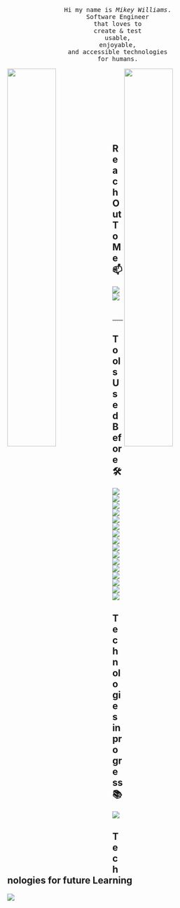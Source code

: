 <p align="center">
    <samp>
        Hi my name is <em>Mikey Williams</em>.
        <br/> Software Engineer
        <br /> that loves to
        <br /> create &amp; test
        <br /> usable,
        <br /> enjoyable,
        <br /> and accessible technologies
        <br /> for humans.
    </samp>
</p>



<img src="https://github-readme-stats.vercel.app/api/top-langs/?username=mikeyjwilliams&theme=blue-green&layout=compact" width=47% align=left>
<img src="https://github-readme-stats.vercel.app/api?username=mikeyjwilliams&show_icons=true&theme=dracula" align=right width=47% > 



<br/><br/><br/><br/><br/>
---
## Reach Out To Me 📫  
<a href="mailto:williamsmikeyj@outlook.com"> <img src="https://img.shields.io/badge/Microsoft_Outlook-0078D4?style=for-the-badge&logo=microsoft-outlook&logoColor=white" ></a> 
<a href="https://www.linkedin.com/in/mikeyjwilliams/"><img src="https://img.shields.io/badge/LinkedIn-%230077B5.svg?&style=for-the-badge&logo=linkedin&logoColor=white" ></a>

<br>

---
## Tools Used Before🛠
<p float="left">
<img src="https://img.shields.io/badge/html5%20-%23E34F26.svg?&style=for-the-badge&logo=html5&logoColor=white" >   
<img src="https://img.shields.io/badge/css3%20-%231572B6.svg?&style=for-the-badge&logo=css3&logoColor=white" > 
<img src="https://img.shields.io/badge/javascript%20-%23323330.svg?&style=for-the-badge&logo=javascript&logoColor=%23F7DF1E" > 
<img src="https://img.shields.io/badge/react%20-%2320232a.svg?&style=for-the-badge&logo=react" >  
<img src="https://img.shields.io/badge/git%20-%23F05033.svg?&style=for-the-badge&logo=git&logoColor=white" > 
<img src="https://img.shields.io/badge/bootstrap%20-%23563D7C.svg?&style=for-the-badge&logo=bootstrap&logoColor=white" > 
<img src="https://img.shields.io/badge/-Expressjs%20-%23323330?style=for-the-badge&logo=express">
<img src="https://img.shields.io/badge/-SQL%20-blue?style=for-the-badge&logo=SQL">
<img src="https://img.shields.io/badge/-Nodejs%20-%23323330?style=for-the-badge&logo=Node.js&logoColor=green">
<img src="https://img.shields.io/badge/-VS%20Code-blue?style=for-the-badge&logo=Visual-studio-code&logoColor=white" > 
<img src="https://img.shields.io/badge/-Heroku%20-grey?style=for-the-badge&logo=heroku&logoColor=white" > 
<img src="https://img.shields.io/badge/-JSON%20-02569B?style=for-the-badge&logo=json&logoColor=white">
<img src="https://img.shields.io/badge/Arch_Linux-1793D1?style=for-the-badge&logo=arch-linux&logoColor=white" />
<img src="https://img.shields.io/badge/Windows-0078D6?style=for-the-badge&logo=windows&logoColor=white" />
<img src="https://img.shields.io/badge/-PostMan%20-grey?style=for-the-badge&logo=postman">
<img src="https://img.shields.io/badge/Markdown-000000?style=for-the-badge&logo=markdown&logoColor=white" />

  </p>


## Technologies in progress 📚

<p>
<img src="https://img.shields.io/badge/-python%20-%2314354C.svg?&style=for-the-badge&logo=python&logoColor=white" >

## Technologies for future Learning  

<img src="https://img.shields.io/badge/Shell_Script-121011?style=for-the-badge&logo=gnu-bash&logoColor=white" />



